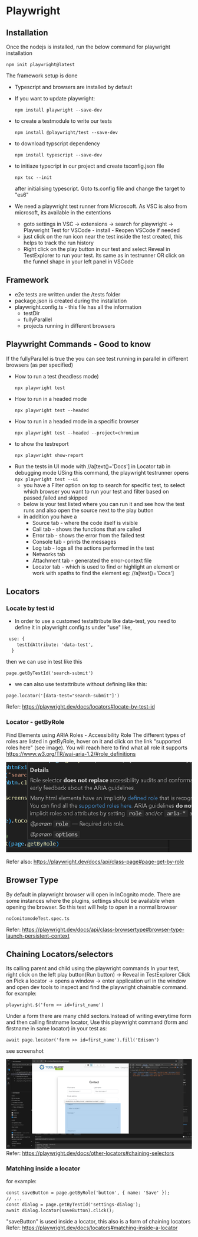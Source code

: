 # Playwright
## Installation
Once the nodejs is installed, run the below command for playwright installation
```
npm init playwright@latest
```

The framework setup is done
- Typescript and browsers are installed by default

- If you want to update playwright:
    ```
    npm install playwright --save-dev
    ```
- to create a testmodule to write our tests
    ```
    npm install @playwright/test --save-dev
    ```
- to download typscript dependency
    ```
    npm install typescript --save-dev
    ```
- to initiaze typscript in our project and create tsconfig.json file
    ```
    npx tsc --init
    ```
    after initialising typescript. Goto ts.config file and change the target to "es6"
- We need a playwright test runner from Microscoft. As VSC is also from microsoft, its available in the extentions
    - goto settings in VSC -> extensions -> search for playwright -> Playwright Test for VSCode - install - Reopen VSCode if needed
    - just click on the run icon near the test inside the test created, this helps to track the run history
    - Right click on the play button in our test and select Reveal in TestExplorer to run your test. Its same as in testrunner OR click on the funnel shape in your left panel in VSCode

## Framework
- e2e tests are written under the /tests folder
- package.json is created during the installation
- playwright.config.ts - this file has all the information
    - testDir
    - fullyParallel
    - projects running in different browsers

## Playwright Commands - Good to know
If the fullyParallel is true the you can see test running in parallel in different browsers (as per specified)
- How to run a test (headless mode)
    ```
    npx playwright test
    ```
- How to run in a headed mode
    ```
    npx playwright test --headed
    ```
- How to run in a headed mode in a specific browser
    ```
    npx playwright test --headed --project=chromium
    ```
- to show the testreport
    ```
    npx playwright show-report
    ```
- Run the tests in UI mode with //a[text()='Docs'] in Locator tab in debugging mode
USing this command, the playwright testrunner opens 
        ```
        npx playwright test --ui
        ```
    - you have a Filter option on top to search for specific test, to select which browser you want to run your test and filter based on passed,failed and skipped
    - below is your test listed where you can run it and see how the test runs and also open the source next to the play button
    - in addition you have a 
        - Source tab - where the code itself is visible
        - Call tab - shows the functions that are called
        - Error tab - shows the error from the failed test
        - Console tab - prints the messages
        - Log tab - logs all the actions performed in the test
        - Networks tab
        - Attachment tab - generated the error-context file
        - Locator tab - which is used to find or highlight an element or work with xpaths to find the element eg: //a[text()='Docs']

## Locators
### Locate by test id
- In order to use a customed testattribute like data-test, you need to define it in playwright.config.ts under "use" like,

```
 use: {
    testIdAttribute: 'data-test',
  }
```
then we can use in test like this
```
page.getByTestId('search-submit')
```
- we can also use testattribute without defining like this:
  
```
page.locator('[data-test="search-submit"]')
```
Refer: https://playwright.dev/docs/locators#locate-by-test-id

### Locator - getByRole
Find Elements using ARIA Roles - Accessibility Role
The different types of roles are listed in getByRole, hover on it and click on the link "supported roles here" (see image). You will reach here to find what all role it supports
https://www.w3.org/TR/wai-aria-1.2/#role_definitions

![alt text](image.png)

Refer also: https://playwright.dev/docs/api/class-page#page-get-by-role

## Browser Type
By default in playwright browser will open in InCognito mode.
There are some instances where the plugins, settings should be available when opening the browser.
So this test will help to open in a normal browser
```
noConitomodeTest.spec.ts
```

Refer: https://playwright.dev/docs/api/class-browsertype#browser-type-launch-persistent-context

## Chaining Locators/selectors

Its calling parent and child using the playwright commands
In your test, right click on the left play button(Run button) -> Reveal in TestExplorer
Click on Pick a locator -> opens a window -> enter application url in the window and open dev tools to inspect and find the playwright chainable command.
for example:
```
playwright.$('form >> id=first_name')
```
Under a form there are many child sectors.Instead of writing everytime form and then calling firstname locator, Use this playwright command (form and firstname in same locator) in your test as:
```
await page.locator('form >> id=first_name').fill('Edison')
```
see screenshot

![alt text](image-1.png)
Refer: https://playwright.dev/docs/other-locators#chaining-selectors

### Matching inside a locator
for example:
```
const saveButton = page.getByRole('button', { name: 'Save' });
// ...
const dialog = page.getByTestId('settings-dialog');
await dialog.locator(saveButton).click();
```

"saveButton" is used inside a locator, this also is a form of chaining locators
Refer: https://playwright.dev/docs/locators#matching-inside-a-locator